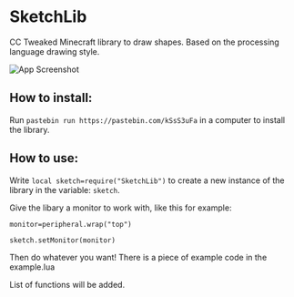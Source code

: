 # SketchLib
CC Tweaked Minecraft library to draw shapes. Based on the processing language drawing style.



![App Screenshot](https://i.imgur.com/fSFwth7.png)


## How to install:

Run `pastebin run https://pastebin.com/kSsS3uFa` in a computer to install the library.

## How to use:

Write `local sketch=require("SketchLib")` to create a new instance of the library in the variable: `sketch`.

Give the libary a monitor to work with, like this for example:

`monitor=peripheral.wrap("top")`

`sketch.setMonitor(monitor)`

Then do whatever you want! There is a piece of example code in the example.lua

List of functions will be added.
